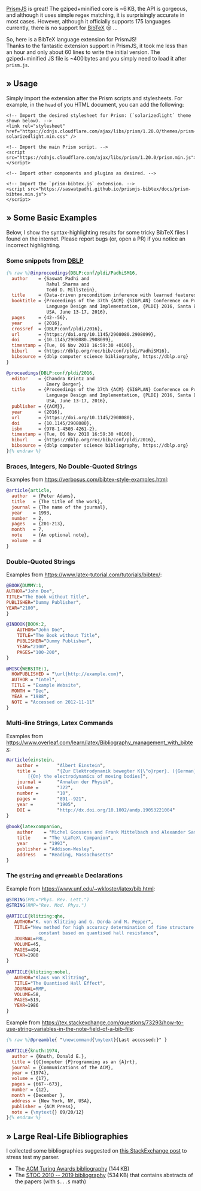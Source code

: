 [PrismJS] is great! The gziped+minified core is ~6&thinsp;KB, the API is gorgeous,
and although it uses simple regex matching, it is surprisingly accurate in most cases.
However, although it officially supports 175 languages currently, there is no support for [BibTeX] &#x1f612; ...

So, here is a BibTeX language extension for PrismJS!
<br>
Thanks to the fantastic extension support in PrismJS,
it took me less than an hour and only about 60 lines to write the initial version.
The gziped+minified JS file is ~400&thinsp;bytes and you simply need to load it after `prism.js`.



## &raquo; Usage

Simply import the extension after the Prism scripts and stylesheets.
For example, in the `head` of you HTML document, you can add the following:

<pre class='language-html' data-line='13-16'><code>&lt;!-- Import the desired stylesheet for Prism: (`solarizedlight` theme shown below). --&gt;
&lt;link rel=&quot;stylesheet&quot; href=&quot;https://cdnjs.cloudflare.com/ajax/libs/prism/1.20.0/themes/prism-solarizedlight.min.css&quot; /&gt;

&lt;!-- Import the main Prism script. --&gt;
&lt;script src=&quot;https://cdnjs.cloudflare.com/ajax/libs/prism/1.20.0/prism.min.js&quot;&gt;
&lt;/script&gt;

&lt;!-- Import other components and plugins as desired. --&gt;

&lt;!-- Import the `prism-bibtex.js` extension. --&gt;
&lt;script src=&quot;https://saswatpadhi.github.io/prismjs-bibtex/docs/prism-bibtex.min.js&quot;&gt;
&lt;/script&gt;
</code></pre>



## &raquo; Some Basic Examples

Below, I show the syntax-highlighting results for some tricky BibTeX files I found on the internet.
Please report bugs (or, open a PR) if you notice an incorrect highlighting.

### Some snippets from [DBLP]

```bib
{% raw %}@inproceedings{DBLP:conf/pldi/PadhiSM16,
  author    = {Saswat Padhi and
               Rahul Sharma and
               Todd D. Millstein},
  title     = {Data-driven precondition inference with learned features},
  booktitle = {Proceedings of the 37th {ACM} {SIGPLAN} Conference on Programming
               Language Design and Implementation, {PLDI} 2016, Santa Barbara, CA,
               USA, June 13-17, 2016},
  pages     = {42--56},
  year      = {2016},
  crossref  = {DBLP:conf/pldi/2016},
  url       = {https://doi.org/10.1145/2908080.2908099},
  doi       = {10.1145/2908080.2908099},
  timestamp = {Tue, 06 Nov 2018 16:59:30 +0100},
  biburl    = {https://dblp.org/rec/bib/conf/pldi/PadhiSM16},
  bibsource = {dblp computer science bibliography, https://dblp.org}
}

@proceedings{DBLP:conf/pldi/2016,
  editor    = {Chandra Krintz and
               Emery Berger},
  title     = {Proceedings of the 37th {ACM} {SIGPLAN} Conference on Programming
               Language Design and Implementation, {PLDI} 2016, Santa Barbara, CA,
               USA, June 13-17, 2016},
  publisher = {{ACM}},
  year      = {2016},
  url       = {https://doi.org/10.1145/2908080},
  doi       = {10.1145/2908080},
  isbn      = {978-1-4503-4261-2},
  timestamp = {Tue, 06 Nov 2018 16:59:30 +0100},
  biburl    = {https://dblp.org/rec/bib/conf/pldi/2016},
  bibsource = {dblp computer science bibliography, https://dblp.org}
}{% endraw %}
```

### Braces, Integers, No Double-Quoted Strings

Examples from <https://verbosus.com/bibtex-style-examples.html>:

```bibtex
@article{article,
  author  = {Peter Adams}, 
  title   = {The title of the work},
  journal = {The name of the journal},
  year    = 1993,
  number  = 2,
  pages   = {201-213},
  month   = 7,
  note    = {An optional note}, 
  volume  = 4
}
```

### Double-Quoted Strings

Examples from <https://www.latex-tutorial.com/tutorials/bibtex/>:

```bibtex
@BOOK{DUMMY:1,
AUTHOR="John Doe",
TITLE="The Book without Title",
PUBLISHER="Dummy Publisher",
YEAR="2100",
}

@INBOOK{BOOK:2,
    AUTHOR="John Doe",
    TITLE="The Book without Title",
    PUBLISHER="Dummy Publisher",
    YEAR="2100",
    PAGES="100-200",
}

@MISC{WEBSITE:1,
  HOWPUBLISHED = "\url{http://example.com}",
  AUTHOR = "Intel",
  TITLE = "Example Website",
  MONTH = "Dec",
  YEAR = "1988",
  NOTE = "Accessed on 2012-11-11"
}
```

### Multi-line Strings, Latex Commands

Examples from <https://www.overleaf.com/learn/latex/Bibliography_management_with_bibtex>:

```bib
@article{einstein,
    author =       "Albert Einstein",
    title =        "{Zur Elektrodynamik bewegter K{\"o}rper}. ({German})
        [{On} the electrodynamics of moving bodies]",
    journal =      "Annalen der Physik",
    volume =       "322",
    number =       "10",
    pages =        "891--921",
    year =         "1905",
    DOI =          "http://dx.doi.org/10.1002/andp.19053221004"
}
 
@book{latexcompanion,
    author    = "Michel Goossens and Frank Mittelbach and Alexander Samarin",
    title     = "The \LaTeX\ Companion",
    year      = "1993",
    publisher = "Addison-Wesley",
    address   = "Reading, Massachusetts"
}
```

### The `@String` and `@Preamble` Declarations

Example from <https://www.unf.edu/~wkloster/latex/bib.html>:

```bib
@STRING(PRL="Phys. Rev. Lett.")
@STRING(RMP="Rev. Mod. Phys.")
 
@ARTICLE{klitzing:qhe,
   AUTHOR="K. von Klitzing and G. Dorda and M. Pepper",
   TITLE="New method for high accuracy determination of fine structure
            constant based on quantised hall resistance",
   JOURNAL=PRL,
   VOLUME=45,
   PAGES=494,
   YEAR=1980
}
 
@ARTICLE{klitzing:nobel,
   AUTHOR="Klaus von Klitzing",
   TITLE="The Quantised Hall Effect",
   JOURNAL=RMP,
   VOLUME=58,
   PAGES=519,
   YEAR=1986
}
```

Example from <https://tex.stackexchange.com/questions/73293/how-to-use-string-variables-in-the-note-field-of-a-bib-file>:

```bib
{% raw %}@preamble{ "\newcommand{\mytext}{Last accessed:}" }

@ARTICLE{knuth:1974,
  author = {Knuth, Donald E.},
  title = {{C}omputer {P}rogramming as an {A}rt},
  journal = {Communications of the ACM},
  year = {1974},
  volume = {17},
  pages = {667--673},
  number = {12},
  month = {December },
  address = {New York, NY, USA},
  publisher = {ACM Press},
  note = {\mytext{} 09/20/12}
}{% endraw %}
```

<link rel="stylesheet" href="https://cdnjs.cloudflare.com/ajax/libs/prism/1.20.0/themes/prism-solarizedlight.min.css"
      integrity="sha512-Vy5HEYgHKrCbVXD+O0e3cx/MCZpe8hEUA3KeF63QblnYWcDAJ9cgjUhAY85rNpum8r9yEr6mm+e7JtQ5g6MMng==" crossorigin="anonymous" />
<link rel="stylesheet" href="https://cdnjs.cloudflare.com/ajax/libs/prism/1.20.0/plugins/line-highlight/prism-line-highlight.min.css"
      integrity="sha512-KV0SmmPQ6Jf7vKYmasM66XkZIEyp+Q6GiMhH/Qok31YsUiSwE2lq28DIleLzDkQY+QePWdhI73g/C9gIzPZ0RQ==" crossorigin="anonymous" />

<script src="https://cdnjs.cloudflare.com/ajax/libs/prism/1.20.0/prism.min.js"
        integrity="sha512-rYNMWcr8EuYc/6mSBu0wD+hSoA4KkHvYRlmJEJGQI4bsho0OiX8fPOVB822QQZizkTUdkUCnJLnN8SAUBg9y9w==" crossorigin="anonymous">
</script>
<script src="https://cdnjs.cloudflare.com/ajax/libs/prism/1.20.0/components/prism-markup.min.js"
        integrity="sha512-UBNbEQNZ6DQ6nAsYq09Sted4S3MMDGGMnZliP3H1ZxDhYq9MpEUFA7c2UWCiymRz5cakVOzs1inynIUhozX0lQ==" crossorigin="anonymous">
</script>
<script src="https://cdnjs.cloudflare.com/ajax/libs/prism/1.20.0/plugins/autolinker/prism-autolinker.min.js"
    integrity="sha512-/uypNVmpEQdCQLYz3mq7J2HPBpHkkg23FV4i7/WSUyEuTJrWJ2uZ3gXx1IBPUyB3qbIAY+AODbanXLkIar0NBQ==" crossorigin="anonymous">
</script>
<script src="https://cdnjs.cloudflare.com/ajax/libs/prism/1.20.0/plugins/line-highlight/prism-line-highlight.min.js"
        integrity="sha512-0q+Zo1DGkBd+0e8VwqijsenJztcSHqD1LIIqGoei7A/fmUEpo/uhmrbvvWreQyQqMy0+yP+Craq9C0cTdm5QoA==" crossorigin="anonymous">
</script>
<script src="prism-bibtex.min.js" crossorigin="anonymous"
        integrity="sha512-NLQMLdAMbD4pnm85B6xtmYIw6J1z3c6ySiQ+crzr4mik6OhPSJ45x/E4DM00OmqmjtiHJfTDSWt1UPgMN1qxMw==">
</script>

## &raquo; Large Real-Life Bibliographies

I collected some bibliographies suggested on [this StackExchange post](https://tex.stackexchange.com/questions/16490/the-gold-standard-in-bibtex-databases)
to stress test my parser.

- The [ACM Turing Awards bibliography](https://saswatpadhi.github.io/prismjs-bibtex/acm-turing-awards.html) (144&thinsp;KB)
- The [STOC 2010 -- 2019 bibliography](https://saswatpadhi.github.io/prismjs-bibtex/stoc_2010-2019.html) (534&thinsp;KB) that contains abstracts of the papers (with `$...$` math)



[BibTeX]:   http://www.bibtex.org/
[DBLP]:     https://dblp.org/
[prismjs]:  https://prismjs.com/
